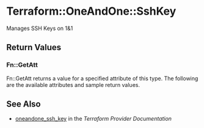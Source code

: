 # Terraform::OneAndOne::SshKey

Manages SSH Keys on 1&1

## Return Values

### Fn::GetAtt

Fn::GetAtt returns a value for a specified attribute of this type. The following are the available attributes and sample return values.

## See Also

* [oneandone_ssh_key](https://www.terraform.io/docs/providers/oneandone/r/ssh_key.html) in the _Terraform Provider Documentation_